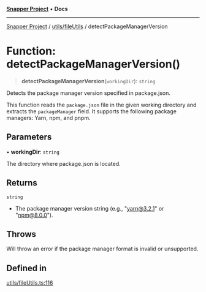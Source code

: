 [**Snapper Project**](../../../README.md) • **Docs**

***

[Snapper Project](../../../README.md) / [utils/fileUtils](../README.md) / detectPackageManagerVersion

# Function: detectPackageManagerVersion()

> **detectPackageManagerVersion**(`workingDir`): `string`

Detects the package manager version specified in package.json.

This function reads the `package.json` file in the given working directory
and extracts the `packageManager` field. It supports the following package
managers: Yarn, npm, and pnpm.

## Parameters

• **workingDir**: `string`

The directory where package.json is located.

## Returns

`string`

- The package manager version string (e.g., "yarn@3.2.1" or "npm@8.0.0").

## Throws

Will throw an error if the package manager format is invalid or unsupported.

## Defined in

[utils/fileUtils.ts:116](https://github.com/asifqatar/Snapper/blob/cbd1e990f7eda7e735082611ff93e8f046c82e35/utils/fileUtils.ts#L116)
